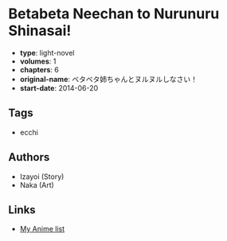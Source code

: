 # Betabeta Neechan to Nurunuru Shinasai!

-   **type**: light-novel
-   **volumes**: 1
-   **chapters**: 6
-   **original-name**: ベタベタ姉ちゃんとヌルヌルしなさい！
-   **start-date**: 2014-06-20

## Tags

-   ecchi

## Authors

-   Izayoi (Story)
-   Naka (Art)

## Links

-   [My Anime list](https://myanimelist.net/manga/120376/Betabeta_Neechan_to_Nurunuru_Shinasai)
